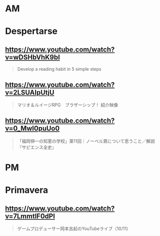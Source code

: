 # AM
# Despertarse

## https://www.youtube.com/watch?v=wDSHbVhK9bI

> Develop a reading habit in 5 simple steps

## https://www.youtube.com/watch?v=2LSUAIpUtjU

> マリオ＆ルイージRPG　ブラザーシップ！ 紹介映像

## https://www.youtube.com/watch?v=0_MwI0puUo0

> 「福岡伸一の知恵の学校」第11回｜ノーベル賞について思うこと／解説『サピエンス全史』 

# PM
# Primavera

## https://www.youtube.com/watch?v=7LmmtlF0dPI

> ゲームプロデューサー岡本吉起のYouTubeライブ（10/11） 
